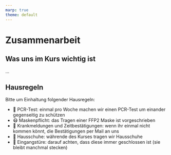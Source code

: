 ```yaml
---
marp: true
theme: default
---
```



# Zusammenarbeit

## Was uns im Kurs wichtig ist

...

## Hausregeln

Bitte um Einhaltung folgender Hausregeln:

- 🧪 PCR-Test: einmal pro Woche machen wir einen PCR-Test um einander gegenseitig zu schützen
- 😷 Maskenpflicht: das Tragen einer FFP2 Maske ist vorgeschrieben
- 🤒 Krankmeldungen und Zeitbestätigungen: wenn ihr einmal nicht kommen könnt, die Bestätigungen per Mail an uns
- 👞 Hausschuhe: währende des Kurses tragen wir Hausschuhe
- 🚪 Eingangstüre: darauf achten, dass diese immer geschlossen ist (sie bleibt manchmal stecken)